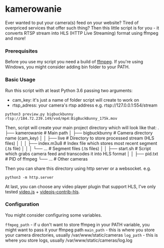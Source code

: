 # kamerowanie

Ever wanted to put your camera(s) feed on your website? Tired of overpriced services that offer such thing?
Then this little script is for you - it converts RTSP stream into HLS (HTTP Live Streaming) format using ffmpeg and more!

### Prerequisites

Before you use my script you need a build of [ffmpeg](https://www.ffmpeg.org/). If you're using Windows, you might consider adding bin folder to your PATH.

### Basic Usage

Run this script with at least Python 3.6 passing two arguments:
- cam_key: it's just a name of folder script will create to work on
- rtsp_adress: your camera's rtsp address e.g. rtsp://127.0.0.1:554/stream

```
python3 preview.py bigbuckbunny rtsp://184.72.239.149/vod/mp4:BigBuckBunny_175k.mov
```

Then, script will create your main project directory which will look like that:
    .
    ├── kamerowanie                   # Main path
    │   ├── bigbuckbunny              # Camera directory name (cam_key)
    │   │   ├── live                  # Directory to store processed stream (HLS files)
    │   │   │   ├── index.m3u8        # Index file which stores most recent segment (.ts file)
    │   │   │   └── ...               # Segment files (.ts files)
    │   │   ├── start.sh              # Script which grabs camera feed and transcodes it into HLS format
    │   │   ├── pid.txt               # PID of ffmpeg
    └── ...                           # Other cameras
    
Then you can share this directory using http server or a websocket.
e.g.
```
python3 -m http.server
```

At last, you can choose any video player plugin that support HLS, I've only tested [video.js](https://github.com/videojs/video.js) + [videojs-contrib-hls](https://github.com/videojs/videojs-contrib-hls).

### Configuration

You might consider configuring some variables.

```ffmpeg_path``` - if u don't want to store ffmpeg in your PATH variable, you might want to pass it your ffmpeg path
```main_path``` - this is where you store your camera directories, usually /var/www/static/cameras
```log_path``` - this is where you store logs, usually /var/www/static/cameras/log.log
